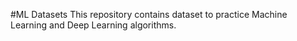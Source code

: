 #ML Datasets
This repository contains dataset to practice Machine Learning and Deep Learning algorithms.